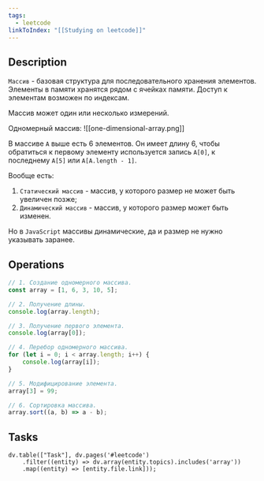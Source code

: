 ```yaml
---
tags:
  - leetcode
linkToIndex: "[[Studying on leetcode]]"
---
```

## Description

`Массив` - базовая структура для последовательного хранения элементов. Элементы в памяти хранятся рядом с ячейках памяти. Доступ к элементам возможен по индексам.

Массив может один или несколько измерений.

Одномерный массив:
![[one-dimensional-array.png]]

В массиве `A` выше есть 6 элементов. Он имеет длину 6, чтобы обратиться к первому элементу используется запись `A[0]`, к последнему `A[5]` или `A[A.length - 1]`.

Вообще есть:
1. `Статический массив` - массив, у которого размер не может быть увеличен позже;
2. `Динамический массив` -  массив, у которого размер может быть изменен.

Но в `JavaScript` массивы динамические, да и размер не нужно указывать заранее.

## Operations

```typescript
// 1. Создание одномерного массива.
const array = [1, 6, 3, 10, 5];

// 2. Получение длины.
console.log(array.length);

// 3. Получение первого элемента.
console.log(array[0]);

// 4. Перебор одномерного массива.
for (let i = 0; i < array.length; i++) {
	console.log(array[i]);
}

// 5. Модифицирование элемента.
array[3] = 99;

// 6. Сортировка массива.
array.sort((a, b) => a - b);
```

## Tasks

```dataviewjs
dv.table(["Task"], dv.pages('#leetcode')
	.filter((entity) => dv.array(entity.topics).includes('array'))
	.map((entity) => [entity.file.link]));
```